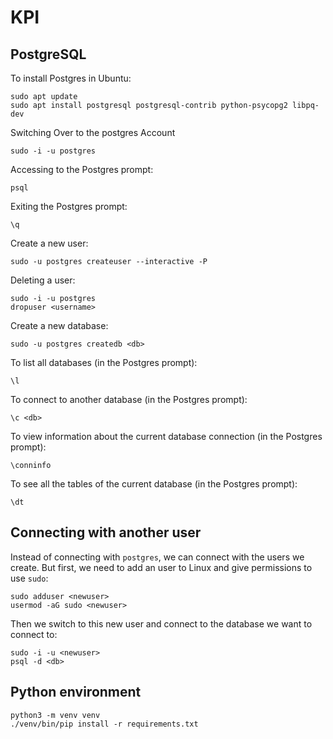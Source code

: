 # KPI
## PostgreSQL
To install Postgres in Ubuntu:
```
sudo apt update
sudo apt install postgresql postgresql-contrib python-psycopg2 libpq-dev
```
Switching Over to the postgres Account
```
sudo -i -u postgres
```
Accessing to the Postgres prompt:
```
psql
```
Exiting the Postgres prompt:
```
\q
```
Create a new user:
```
sudo -u postgres createuser --interactive -P
```
Deleting a user:
```
sudo -i -u postgres
dropuser <username>
```
Create a new database:
```
sudo -u postgres createdb <db>
```
To list all databases (in the Postgres prompt):
```
\l
```
To connect to another database (in the Postgres prompt):
```
\c <db>
```
To view information about the current database connection 
(in the Postgres prompt):
```
\conninfo
```
To see all the tables of the current database (in the Postgres prompt):
```
\dt
```
## Connecting with another user
Instead of connecting with ```postgres```, we can connect with the users
we create. But first, we need to add an user to Linux and give permissions
to use ```sudo```:
```
sudo adduser <newuser>
usermod -aG sudo <newuser>
```
Then we switch to this new user and connect to the database we want to connect
to:
```
sudo -i -u <newuser>
psql -d <db>
```


## Python environment
```
python3 -m venv venv
./venv/bin/pip install -r requirements.txt
```


